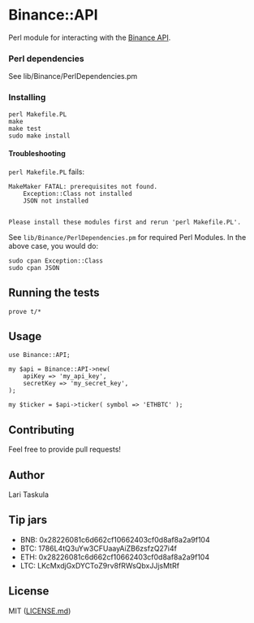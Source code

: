 # Binance::API

Perl module for interacting with the [Binance API](https://github.com/binance-exchange/binance-official-api-docs/blob/master/rest-api.mdl).

### Perl dependencies

See lib/Binance/PerlDependencies.pm

### Installing

```
perl Makefile.PL
make
make test
sudo make install
```

#### Troubleshooting

`perl Makefile.PL` fails:
```
MakeMaker FATAL: prerequisites not found.
    Exception::Class not installed
    JSON not installed


Please install these modules first and rerun 'perl Makefile.PL'.
```

See `lib/Binance/PerlDependencies.pm` for required Perl Modules. In the above case, you would do:
```
sudo cpan Exception::Class
sudo cpan JSON
```

## Running the tests

```
prove t/*
```

## Usage

```
use Binance::API;

my $api = Binance::API->new(
    apiKey => 'my_api_key',
    secretKey => 'my_secret_key',
);

my $ticker = $api->ticker( symbol => 'ETHBTC' );
```

## Contributing

Feel free to provide pull requests!

## Author

Lari Taskula

## Tip jars

* BNB: 0x28226081c6d662cf10662403cf0d8af8a2a9f104
* BTC: 1786L4tQ3uYw3CFUaayAiZB6zsfzQ27i4f
* ETH: 0x28226081c6d662cf10662403cf0d8af8a2a9f104
* LTC: LKcMxdjGxDYCToZ9rv8fRWsQbxJJjsMtRf

## License

MIT ([LICENSE.md](LICENSE.md))
